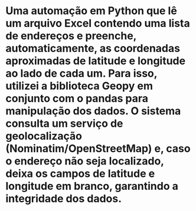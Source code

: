# Uma automação em Python que lê um arquivo Excel contendo uma lista de endereços e preenche, automaticamente, as coordenadas aproximadas de latitude e longitude ao lado de cada um. Para isso, utilizei a biblioteca Geopy em conjunto com o pandas para manipulação dos dados. O sistema consulta um serviço de geolocalização (Nominatim/OpenStreetMap) e, caso o endereço não seja localizado, deixa os campos de latitude e longitude em branco, garantindo a integridade dos dados.
